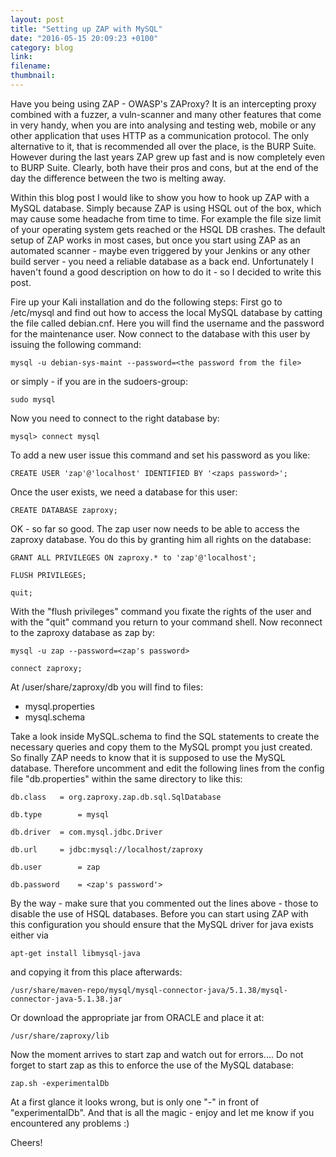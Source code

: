 ```yaml
---
layout: post
title: "Setting up ZAP with MySQL"
date: "2016-05-15 20:09:23 +0100"
category: blog
link:
filename:
thumbnail:
---
```

Have you being using ZAP - OWASP's ZAProxy? It is an intercepting
proxy combined with a fuzzer, a vuln-scanner and many other 
features that come in very handy, when you are into analysing and
testing web, mobile or any other application that uses HTTP as
a communication protocol. The only alternative to it, that is
recommended all over the place, is the BURP Suite. However during
the last years ZAP grew up fast and is now completely even to BURP
Suite. Clearly, both have their pros and cons, but at the end of the
day the difference between the two is melting away.


Within this blog post I would like to show you how to hook up
ZAP with a MySQL database. Simply because ZAP is using HSQL out of 
the box, which may cause some headache from time to time. For example
the file size limit of your operating system gets reached or the
HSQL DB crashes. The default setup of ZAP works in most cases, but once
you start using ZAP as an automated scanner - maybe even triggered
by your Jenkins or any other build server - you need a reliable database
as a back end. Unfortunately I haven't found a good description on how
to do it - so I decided to write this post.


Fire up your Kali installation and do the following steps: First
go to /etc/mysql and find out how to access the local MySQL database
by catting the file called debian.cnf. Here you will find the username
and the password for the maintenance user. Now connect to the database
with this user by issuing the following command:

`mysql -u debian-sys-maint --password=<the password from the file>`

or simply - if you are in the sudoers-group:

`sudo mysql`

Now you need to connect to the right database by:

`mysql> connect mysql`

To add a new user issue this command and set his password as you like:

`CREATE USER 'zap'@'localhost' IDENTIFIED BY '<zaps password>';`

Once the user exists, we need a database for this user:

`CREATE DATABASE zaproxy;`

OK - so far so good. The zap user now needs to be able to access the 
zaproxy database. You do this by granting him all rights on the database:

`GRANT ALL PRIVILEGES ON zaproxy.* to 'zap'@'localhost';`

`FLUSH PRIVILEGES;`

`quit;`

With the "flush privileges" command you fixate the rights of the user and
with the "quit" command you return to your command shell. Now reconnect
to the zaproxy database as zap by:

`mysql -u zap --password=<zap's password>`

`connect zaproxy;`

At /user/share/zaproxy/db you will find to files:

* mysql.properties
* mysql.schema

Take a look inside MySQL.schema to find the SQL statements to create the 
necessary queries and copy them to the MySQL prompt you just created. So 
finally ZAP needs to know that it is supposed to use the MySQL database. 
Therefore uncomment and edit the following lines from the config file 
"db.properties" within the same directory to like this:

`db.class	= org.zaproxy.zap.db.sql.SqlDatabase`

`db.type		= mysql`

`db.driver	= com.mysql.jdbc.Driver`

`db.url		= jdbc:mysql://localhost/zaproxy`

`db.user		= zap`

`db.password	= <zap's password'>`

By the way - make sure that you commented out the lines above - those
to disable the use of HSQL databases. Before you can start using ZAP with
this configuration you should ensure that the MySQL driver for java
exists either via
	
`apt-get install libmysql-java`

and copying it from this place afterwards:

`/usr/share/maven-repo/mysql/mysql-connector-java/5.1.38/mysql-connector-java-5.1.38.jar`

Or download the appropriate jar from ORACLE and place it at:

`/usr/share/zaproxy/lib`

Now the moment arrives to start zap and watch out for errors....
Do not forget to start zap as this to enforce the use of the MySQL database:

`zap.sh -experimentalDb`

At a first glance it looks wrong, but is only one "-" in front of
"experimentalDb". And that is all the magic - enjoy and let me know
if you encountered any problems :)

Cheers!
